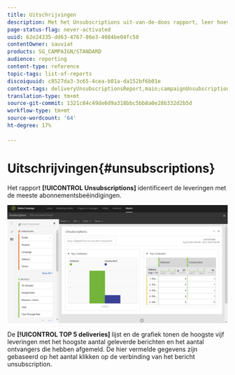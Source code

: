 ```yaml
---
title: Uitschrijvingen
description: Met het Unsubscriptions uit-van-de-doos rapport, leer hoeveel tijden klanten zich aan uw leveringen afsloot.
page-status-flag: never-activated
uuid: 62e24335-dd63-4767-86e3-4084be04fc50
contentOwner: sauviat
products: SG_CAMPAIGN/STANDARD
audience: reporting
content-type: reference
topic-tags: list-of-reports
discoiquuid: c8527da3-3c65-4cea-b01a-da152bf6b01e
context-tags: deliveryUnsubscriptionsReport,main;campaignUnsubscriptionsReport,main;programUnsubscriptionsReport,main
translation-type: tm+mt
source-git-commit: 1321c84c49de6d9a318bbc5bb8a0e28b332d2b5d
workflow-type: tm+mt
source-wordcount: '64'
ht-degree: 17%

---
```



# Uitschrijvingen{#unsubscriptions}

Het rapport **[!UICONTROL Unsubscriptions]** identificeert de leveringen met de meeste abonnementsbeëindigingen.

![](assets/delivery_reports_unsub.png)

De **[!UICONTROL TOP 5 deliveries]** lijst en de grafiek tonen de hoogste vijf leveringen met het hoogste aantal geleverde berichten en het aantal ontvangers die hebben afgemeld. De hier vermelde gegevens zijn gebaseerd op het aantal klikken op de verbinding van het bericht unsubscription.
